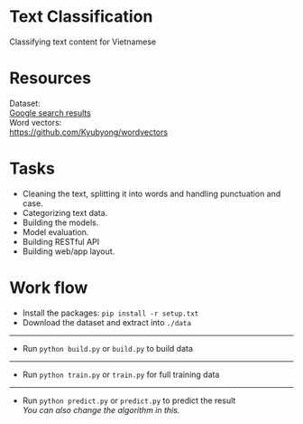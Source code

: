 # Text Classification
Classifying text content for Vietnamese

# Resources
Dataset: <br> 
[Google search results](https://www.google.com/search?q=A+Large-scale+Vietnamese+News+Text+Classification+Corpus&ei=T_3DYtH2NPKU3LUPk6qC4As&ved=0ahUKEwiR2u__sOH4AhVyCrcAHROVALwQ4dUDCA4&uact=5&oq=A+Large-scale+Vietnamese+News+Text+Classification+Corpus&gs_lcp=Cgdnd3Mtd2l6EANKBAhBGABKBAhGGABQAFgAYNAFaABwAXgAgAGCAogBggKSAQMyLTGYAQCgAQKgAQHAAQE&sclient=gws-wiz) <br>
Word vectors:<br> 
https://github.com/Kyubyong/wordvectors

# Tasks
* Cleaning the text, splitting it into words and handling punctuation and case.
* Categorizing text data.
* Building the models.
* Model evaluation.
* Building RESTful API
* Building web/app layout.

# Work flow
* Install the packages: `pip install -r setup.txt`
* Download the dataset and extract into `./data`
---
* Run `python build.py` or `build.py` to build data
---
* Run `python train.py` or `train.py` for full training data
---
* Run `python predict.py` or `predict.py` to predict the result
    <br>_You can also change the algorithm in this._